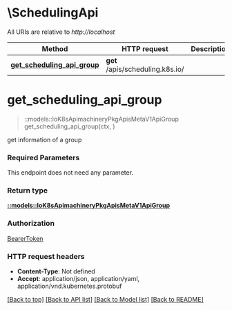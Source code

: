 # \SchedulingApi

All URIs are relative to *http://localhost*

Method | HTTP request | Description
------------- | ------------- | -------------
[**get_scheduling_api_group**](SchedulingApi.md#get_scheduling_api_group) | **get** /apis/scheduling.k8s.io/ | 


# **get_scheduling_api_group**
> ::models::IoK8sApimachineryPkgApisMetaV1ApiGroup get_scheduling_api_group(ctx, )


get information of a group

### Required Parameters
This endpoint does not need any parameter.

### Return type

[**::models::IoK8sApimachineryPkgApisMetaV1ApiGroup**](io.k8s.apimachinery.pkg.apis.meta.v1.APIGroup.md)

### Authorization

[BearerToken](../README.md#BearerToken)

### HTTP request headers

 - **Content-Type**: Not defined
 - **Accept**: application/json, application/yaml, application/vnd.kubernetes.protobuf

[[Back to top]](#) [[Back to API list]](../README.md#documentation-for-api-endpoints) [[Back to Model list]](../README.md#documentation-for-models) [[Back to README]](../README.md)

